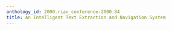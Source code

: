 ```yaml
---
anthology_id: 2000.riao_conference-2000.84
title: An Intelligent Text Extraction and Navigation System
---
```

